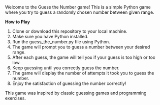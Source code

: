Welcome to the Guess the Number game! This is a simple Python game where you try to guess a randomly chosen number between given range.

**How to Play**

1) Clone or download this repository to your local machine.
2) Make sure you have Python installed.
3) Run the guess_the_number.py file using Python.
4) The game will prompt you to guess a number between your desired range.
5) After each guess, the game will tell you if your guess is too high or too low.
6) Keep guessing until you correctly guess the number.
7) The game will display the number of attempts it took you to guess the number.
8) Enjoy the satisfaction of guessing the number correctly!

This game was inspired by classic guessing games and programming exercises.

